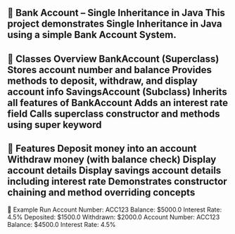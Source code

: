 🏦 Bank Account – Single Inheritance in Java
This project demonstrates Single Inheritance in Java using a simple Bank Account System.
------------------------------------------------------------------------------------------------------------------------------------------------------------------------------------------------------
🔹 Classes Overview
BankAccount (Superclass)
Stores account number and balance
Provides methods to deposit, withdraw, and display account info
SavingsAccount (Subclass)
Inherits all features of BankAccount
Adds an interest rate field
Calls superclass constructor and methods using super keyword
-----------------------------------------------------------------------------------------------------------------------------------------------------------------------------------------------------
🔹 Features
Deposit money into an account
Withdraw money (with balance check)
Display account details
Display savings account details including interest rate
Demonstrates constructor chaining and method overriding concepts
------------------------------------------------------------------------------------------------------------------------------------------------------------------------------------------------
🔹 Example Run
Account Number: ACC123
Balance: $5000.0
Interest Rate: 4.5%
Deposited: $1500.0
Withdrawn: $2000.0
Account Number: ACC123
Balance: $4500.0
Interest Rate: 4.5%
